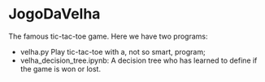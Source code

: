 # JogoDaVelha
The famous tic-tac-toe game.
Here we have two programs:
  - velha.py
      Play tic-tac-toe with a, not so smart, program;
  - velha_decision_tree.ipynb:
      A decision tree who has learned to define if the game is won or lost.
